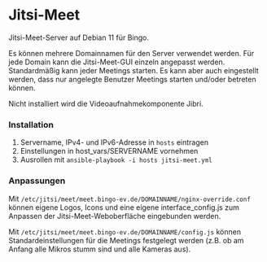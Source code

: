 # Jitsi-Meet

Jitsi-Meet-Server auf Debian 11 für Bingo.

Es können mehrere Domainnamen für den Server verwendet werden. Für jede Domain kann die Jitsi-Meet-GUI einzeln angepasst werden.
Standardmäßig kann jeder Meetings starten. Es kann aber auch eingestellt werden, dass nur angelegte Benutzer Meetings starten und/oder betreten können.

Nicht installiert wird die Videoaufnahmekomponente Jibri.

### Installation
1. Servername, IPv4- und IPv6-Adresse in `hosts` eintragen
2. Einstellungen in host_vars/SERVERNAME vornehmen
3. Ausrollen mit `ansible-playbook -i hosts jitsi-meet.yml`

### Anpassungen
Mit `/etc/jitsi/meet/meet.bingo-ev.de/DOMAINNAME/nginx-override.conf` können eigene Logos, Icons und eine eigene interface_config.js zum Anpassen der Jitsi-Meet-Weboberfläche eingebunden werden.

Mit `/etc/jitsi/meet/meet.bingo-ev.de/DOMAINNAME/config.js` können Standardeinstellungen für die Meetings festgelegt werden (z.B. ob am Anfang alle Mikros stumm sind und alle Kameras aus).

